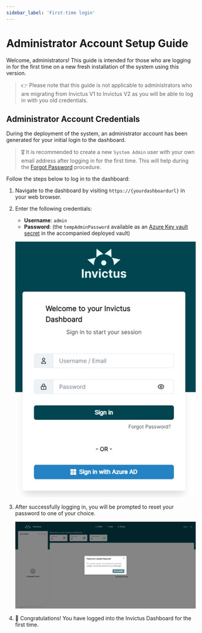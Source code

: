 ```yaml
---
sidebar_label: 'First-time login'
---
```


# Administrator Account Setup Guide

Welcome, administrators! This guide is intended for those who are logging in for the first time on a new fresh installation of the system using this version.

> 👉 Please note that this guide is not applicable to administrators who are migrating from Invictus V1 to Invictus V2 as you will be able to log in with you old credentials.

## Administrator Account Credentials

During the deployment of the system, an administrator account has been generated for your initial login to the dashboard.

> 🎖️ It is recommended to create a new `System Admin` user with your own email address after logging in for the first time. This will help during the [Forgot Password](../03_Security/01_forgotpassword.md) procedure.

Follow the steps below to log in to the dashboard:

1. Navigate to the dashboard by visiting `https://{yourdashboardurl}` in your web browser.

2. Enter the following credentials:
   - **Username**: `admin`
   - **Password**: (the `tempAdminPassword` available as an [Azure Key vault secret](https://learn.microsoft.com/en-us/azure/key-vault/secrets/quick-create-portal) in the accompanied deployed vault)

   ![dashboard login page](../../images/dashboard/AdminAccount/adminAccount-4.jpg)

3. After successfully logging in, you will be prompted to reset your password to one of your choice.

   ![dashboard reset password](../../images/dashboard/AdminAccount/adminAccount-5.png)

4. 🎉 Congratulations! You have logged into the Invictus Dashboard for the first time.

